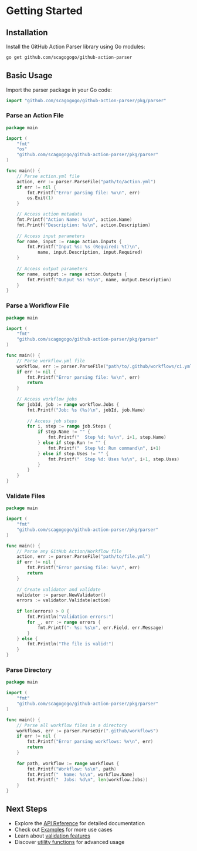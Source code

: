 # Getting Started

## Installation

Install the GitHub Action Parser library using Go modules:

```bash
go get github.com/scagogogo/github-action-parser
```

## Basic Usage

Import the parser package in your Go code:

```go
import "github.com/scagogogo/github-action-parser/pkg/parser"
```

### Parse an Action File

```go
package main

import (
    "fmt"
    "os"
    "github.com/scagogogo/github-action-parser/pkg/parser"
)

func main() {
    // Parse action.yml file
    action, err := parser.ParseFile("path/to/action.yml")
    if err != nil {
        fmt.Printf("Error parsing file: %v\n", err)
        os.Exit(1)
    }

    // Access action metadata
    fmt.Printf("Action Name: %s\n", action.Name)
    fmt.Printf("Description: %s\n", action.Description)
    
    // Access input parameters
    for name, input := range action.Inputs {
        fmt.Printf("Input %s: %s (Required: %t)\n", 
            name, input.Description, input.Required)
    }
    
    // Access output parameters
    for name, output := range action.Outputs {
        fmt.Printf("Output %s: %s\n", name, output.Description)
    }
}
```

### Parse a Workflow File

```go
package main

import (
    "fmt"
    "github.com/scagogogo/github-action-parser/pkg/parser"
)

func main() {
    // Parse workflow.yml file
    workflow, err := parser.ParseFile("path/to/.github/workflows/ci.yml")
    if err != nil {
        fmt.Printf("Error parsing file: %v\n", err)
        return
    }
    
    // Access workflow jobs
    for jobId, job := range workflow.Jobs {
        fmt.Printf("Job: %s (%s)\n", jobId, job.Name)
        
        // Access job steps
        for i, step := range job.Steps {
            if step.Name != "" {
                fmt.Printf("  Step %d: %s\n", i+1, step.Name)
            } else if step.Run != "" {
                fmt.Printf("  Step %d: Run command\n", i+1)
            } else if step.Uses != "" {
                fmt.Printf("  Step %d: Uses %s\n", i+1, step.Uses)
            }
        }
    }
}
```

### Validate Files

```go
package main

import (
    "fmt"
    "github.com/scagogogo/github-action-parser/pkg/parser"
)

func main() {
    // Parse any GitHub Action/Workflow file
    action, err := parser.ParseFile("path/to/file.yml")
    if err != nil {
        fmt.Printf("Error parsing file: %v\n", err)
        return
    }
    
    // Create validator and validate
    validator := parser.NewValidator()
    errors := validator.Validate(action)
    
    if len(errors) > 0 {
        fmt.Println("Validation errors:")
        for _, err := range errors {
            fmt.Printf("- %s: %s\n", err.Field, err.Message)
        }
    } else {
        fmt.Println("The file is valid!")
    }
}
```

### Parse Directory

```go
package main

import (
    "fmt"
    "github.com/scagogogo/github-action-parser/pkg/parser"
)

func main() {
    // Parse all workflow files in a directory
    workflows, err := parser.ParseDir(".github/workflows")
    if err != nil {
        fmt.Printf("Error parsing workflows: %v\n", err)
        return
    }
    
    for path, workflow := range workflows {
        fmt.Printf("Workflow: %s\n", path)
        fmt.Printf("  Name: %s\n", workflow.Name)
        fmt.Printf("  Jobs: %d\n", len(workflow.Jobs))
    }
}
```

## Next Steps

- Explore the [API Reference](/api/) for detailed documentation
- Check out [Examples](/examples/) for more use cases
- Learn about [validation features](/api/validation)
- Discover [utility functions](/api/utilities) for advanced usage
